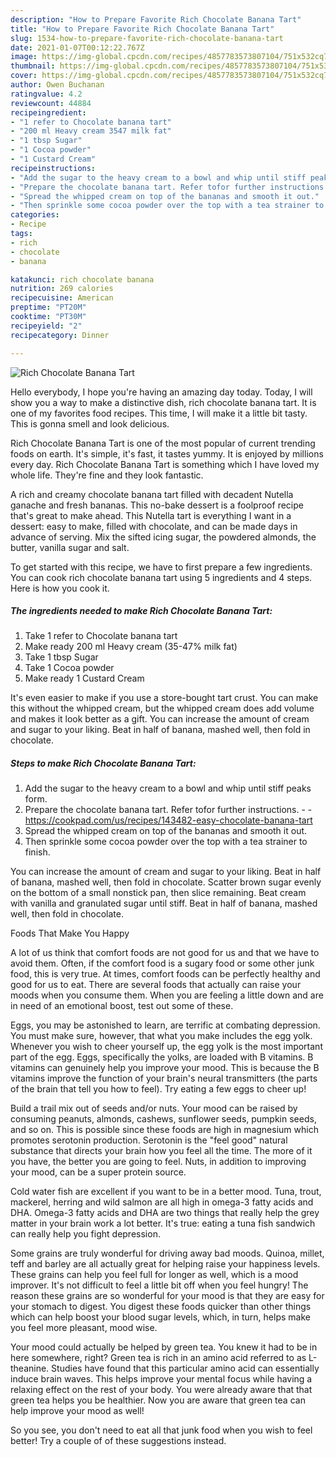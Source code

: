 ```yaml
---
description: "How to Prepare Favorite Rich Chocolate Banana Tart"
title: "How to Prepare Favorite Rich Chocolate Banana Tart"
slug: 1534-how-to-prepare-favorite-rich-chocolate-banana-tart
date: 2021-01-07T00:12:22.767Z
image: https://img-global.cpcdn.com/recipes/4857783573807104/751x532cq70/rich-chocolate-banana-tart-recipe-main-photo.jpg
thumbnail: https://img-global.cpcdn.com/recipes/4857783573807104/751x532cq70/rich-chocolate-banana-tart-recipe-main-photo.jpg
cover: https://img-global.cpcdn.com/recipes/4857783573807104/751x532cq70/rich-chocolate-banana-tart-recipe-main-photo.jpg
author: Owen Buchanan
ratingvalue: 4.2
reviewcount: 44884
recipeingredient:
- "1 refer to Chocolate banana tart"
- "200 ml Heavy cream 3547 milk fat"
- "1 tbsp Sugar"
- "1 Cocoa powder"
- "1 Custard Cream"
recipeinstructions:
- "Add the sugar to the heavy cream to a bowl and whip until stiff peaks form."
- "Prepare the chocolate banana tart. Refer tofor further instructions.  https://cookpad.com/us/recipes/143482-easy-chocolate-banana-tart"
- "Spread the whipped cream on top of the bananas and smooth it out."
- "Then sprinkle some cocoa powder over the top with a tea strainer to finish."
categories:
- Recipe
tags:
- rich
- chocolate
- banana

katakunci: rich chocolate banana 
nutrition: 269 calories
recipecuisine: American
preptime: "PT20M"
cooktime: "PT30M"
recipeyield: "2"
recipecategory: Dinner

---
```



![Rich Chocolate Banana Tart](https://img-global.cpcdn.com/recipes/4857783573807104/751x532cq70/rich-chocolate-banana-tart-recipe-main-photo.jpg)

Hello everybody, I hope you're having an amazing day today. Today, I will show you a way to make a distinctive dish, rich chocolate banana tart. It is one of my favorites food recipes. This time, I will make it a little bit tasty. This is gonna smell and look delicious.

Rich Chocolate Banana Tart is one of the most popular of current trending foods on earth. It's simple, it's fast, it tastes yummy. It is enjoyed by millions every day. Rich Chocolate Banana Tart is something which I have loved my whole life. They're fine and they look fantastic.

A rich and creamy chocolate banana tart filled with decadent Nutella ganache and fresh bananas. This no-bake dessert is a foolproof recipe that&#39;s great to make ahead. This Nutella tart is everything I want in a dessert: easy to make, filled with chocolate, and can be made days in advance of serving. Mix the sifted icing sugar, the powdered almonds, the butter, vanilla sugar and salt.


To get started with this recipe, we have to first prepare a few ingredients. You can cook rich chocolate banana tart using 5 ingredients and 4 steps. Here is how you cook it.

<!--inarticleads1-->

##### The ingredients needed to make Rich Chocolate Banana Tart:

1. Take 1 refer to Chocolate banana tart
1. Make ready 200 ml Heavy cream (35-47% milk fat)
1. Take 1 tbsp Sugar
1. Take 1 Cocoa powder
1. Make ready 1 Custard Cream


It&#39;s even easier to make if you use a store-bought tart crust. You can make this without the whipped cream, but the whipped cream does add volume and makes it look better as a gift. You can increase the amount of cream and sugar to your liking. Beat in half of banana, mashed well, then fold in chocolate. 

<!--inarticleads2-->

##### Steps to make Rich Chocolate Banana Tart:

1. Add the sugar to the heavy cream to a bowl and whip until stiff peaks form.
1. Prepare the chocolate banana tart. Refer tofor further instructions. -  - https://cookpad.com/us/recipes/143482-easy-chocolate-banana-tart
1. Spread the whipped cream on top of the bananas and smooth it out.
1. Then sprinkle some cocoa powder over the top with a tea strainer to finish.


You can increase the amount of cream and sugar to your liking. Beat in half of banana, mashed well, then fold in chocolate. Scatter brown sugar evenly on the bottom of a small nonstick pan, then slice remaining. Beat cream with vanilla and granulated sugar until stiff. Beat in half of banana, mashed well, then fold in chocolate. 

Foods That Make You Happy


A lot of us think that comfort foods are not good for us and that we have to avoid them. Often, if the comfort food is a sugary food or some other junk food, this is very true. At times, comfort foods can be perfectly healthy and good for us to eat. There are several foods that actually can raise your moods when you consume them. When you are feeling a little down and are in need of an emotional boost, test out some of these.

Eggs, you may be astonished to learn, are terrific at combating depression. You must make sure, however, that what you make includes the egg yolk. Whenever you wish to cheer yourself up, the egg yolk is the most important part of the egg. Eggs, specifically the yolks, are loaded with B vitamins. B vitamins can genuinely help you improve your mood. This is because the B vitamins improve the function of your brain's neural transmitters (the parts of the brain that tell you how to feel). Try eating a few eggs to cheer up!

Build a trail mix out of seeds and/or nuts. Your mood can be raised by consuming peanuts, almonds, cashews, sunflower seeds, pumpkin seeds, and so on. This is possible since these foods are high in magnesium which promotes serotonin production. Serotonin is the "feel good" natural substance that directs your brain how you feel all the time. The more of it you have, the better you are going to feel. Nuts, in addition to improving your mood, can be a super protein source.

Cold water fish are excellent if you want to be in a better mood. Tuna, trout, mackerel, herring and wild salmon are all high in omega-3 fatty acids and DHA. Omega-3 fatty acids and DHA are two things that really help the grey matter in your brain work a lot better. It's true: eating a tuna fish sandwich can really help you fight depression. 

Some grains are truly wonderful for driving away bad moods. Quinoa, millet, teff and barley are all actually great for helping raise your happiness levels. These grains can help you feel full for longer as well, which is a mood improver. It's not difficult to feel a little bit off when you feel hungry! The reason these grains are so wonderful for your mood is that they are easy for your stomach to digest. You digest these foods quicker than other things which can help boost your blood sugar levels, which, in turn, helps make you feel more pleasant, mood wise.

Your mood could actually be helped by green tea. You knew it had to be in here somewhere, right? Green tea is rich in an amino acid referred to as L-theanine. Studies have found that this particular amino acid can essentially induce brain waves. This helps improve your mental focus while having a relaxing effect on the rest of your body. You were already aware that that green tea helps you be healthier. Now you are aware that green tea can help improve your mood as well!

So you see, you don't need to eat all that junk food when you wish to feel better! Try  a  couple of  of  these  suggestions  instead.

